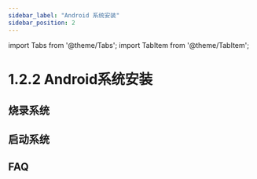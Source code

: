 ```yaml
---
sidebar_label: "Android 系统安装"
sidebar_position: 2
---
```


import Tabs from '@theme/Tabs';
import TabItem from '@theme/TabItem';

# 1.2.2 Android系统安装

## 烧录系统

## 启动系统

## FAQ